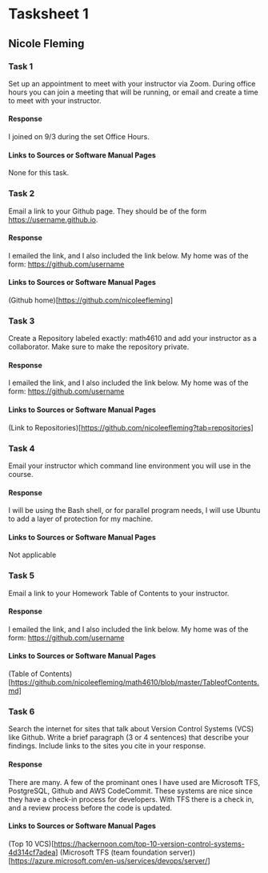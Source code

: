 # Tasksheet 1
## Nicole Fleming

### Task 1
Set up an appointment to meet with your instructor via Zoom. During office hours you can 
join a meeting that will be running, or email and create a time to meet with your instructor.

#### Response
I joined on 9/3 during the set Office Hours.
#### Links to Sources or Software Manual Pages
None for this task.

### Task 2
Email a link to your Github page. They should be of the form https://username.github.io.

#### Response 
 I emailed the link, and I also included the link below. My home was of the form: https://github.com/username
#### Links to Sources or Software Manual Pages
(Github home)[https://github.com/nicoleefleming]

### Task 3
Create a Repository labeled exactly: math4610 and add your instructor as a collaborator. Make sure to make the repository private.
#### Response 
 I emailed the link, and I also included the link below. My home was of the form: https://github.com/username
#### Links to Sources or Software Manual Pages
(Link to Repositories)[https://github.com/nicoleefleming?tab=repositories]

### Task 4
Email your instructor which command line environment you will use in the course.
#### Response 
I will be using the Bash shell, or for parallel program needs, I will use Ubuntu to add a layer of protection for my machine.
#### Links to Sources or Software Manual Pages
Not applicable

### Task 5
Email a link to your Homework Table of Contents to your instructor. 
#### Response 
I emailed the link, and I also included the link below. My home was of the form: https://github.com/username
#### Links to Sources or Software Manual Pages
(Table of Contents)[https://github.com/nicoleefleming/math4610/blob/master/TableofContents.md]

### Task 6
Search the internet for sites that talk about Version Control Systems (VCS) like Github. 
Write a brief paragraph (3 or 4 sentences) that describe your findings. Include links to the sites you cite in your response.
#### Response 
There are many. A few of the prominant ones I have used are Microsoft TFS, PostgreSQL, Github and AWS CodeCommit. 
These systems are nice since they have a check-in process for developers. With TFS there is a check in, and a review process before the code is updated.
#### Links to Sources or Software Manual Pages
(Top 10 VCS)[https://hackernoon.com/top-10-version-control-systems-4d314cf7adea]
(Microsoft TFS (team foundation server))[https://azure.microsoft.com/en-us/services/devops/server/]
